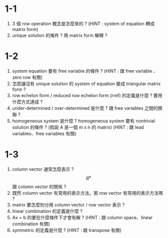 # 1-1
1. 3 個 row operation 概念是怎麼來的 ? (HINT : system of equation 轉成 matrix form)
2. unique solution 的條件 ? 用 matrix form 解釋 ?
# 1-2
1. system equation 要有 free variable 的條件 ? (HINT : 跟 free variable 、zero row 有關)
2. 怎麼讓沒有 unique solution 的 system of equation 變成 triangular matrix form ?
3. row echelon form / reduced row echelon form (rref) 的定義是什麼 ? 要用什麼方式達成 ?
4. under-determined / over-determined 是什麼 ? 跟 free variables 之間的關聯 ?
5. homogeneous system 是什麼 ? homogeneous system 要有 nontrivial solution 的條件 ? (假設 A 是一個 m x n 的 matrix) (HINT : 跟 lead variables、free variables 有關)
# 1-3
1. column vector 通常怎麼表示 ? $$R^n$$ 跟 column vector 的關係 ?
2. 既然 column vector 有常用的表示方法，那 row vector 有常用的表示方法嗎 ? 
3. matrix 要怎麼別分用 column vector / row vector 表示 ?
4. linear combination 的定義是什麼 ?
5. Ax = b 的要在什麼條件下才會有解 ? (HINT : 跟 column space、linear combination 有關)
6. symmetric 的定義是什麼 ? (HINT : 跟 transpose 有關)